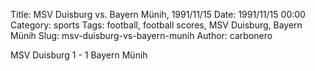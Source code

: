Title: MSV Duisburg vs. Bayern Münih, 1991/11/15
Date: 1991/11/15 00:00
Category: sports
Tags: football, football scores, MSV Duisburg, Bayern Münih
Slug: msv-duisburg-vs-bayern-munih
Author: carbonero


MSV Duisburg 1 - 1 Bayern Münih

